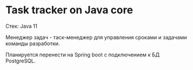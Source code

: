 # Task tracker on Java core

Стек: Java 11

Менеджер задач - таск-менеджер для управления сроками и задачами команды разработки.

Планируется перенести на Spring boot с подключением к БД PostgreSQL.

